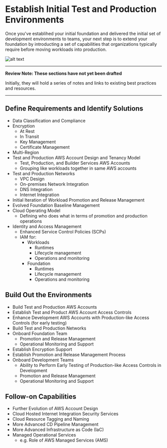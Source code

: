 # Establish Initial Test and Production Environments

Once you've establihed your initial foundation and delivered the initial set of development environments to teams, your next step is to extend your foundation by introducting a set of capabilities that organizations typically require before moving workloads into production.

![alt text](https://github.com/ckamps/aws-foundation-journey/raw/master/images/test-prod-single-region.png "Initial Test and Production Environments in Single AWS Region")

---
**Review Note: These sections have not yet been drafted**

Initially, they will hold a series of notes and links to existing best practices and resources.

---

## Define Requirements and Identify Solutions

* Data Classification and Compliance
* Encryption
  * At Rest
  * In Transit
  * Key Management 
  * Certificate Management
* Multi-Region
* Test and Production AWS Account Design and Tenancy Model
  * Test, Production, and Builder Services AWS Accounts
  * Grouping like workloads together in same AWS accounts
* Test and Production Networks
  * VPC Design
  * On-premises Network Integration
  * DNS Integration
  * Internet Integration
* Initial Iteration of Workload Promotion and Release Management
* Evolved Foundation Baseline Management
* Cloud Operating Model
  * Defining who does what in terms of promotion and production operations
* Identity and Access Management
  * Enhanced Service Control Policies (SCPs)
  * IAM for:
    * Workloads
      * Runtimes
      * Lifecycle management
      * Operations and monitoring
    * Foundation
      * Runtimes
      * Lifecycle management
      * Operations and monitoring

## Build Out the Environments

* Build Test and Production AWS Accounts
* Establish Test and Product AWS Account Access Controls
* Enhance Development AWS Accounts with Production-like Access Controls (for early testing)
* Build Test and Production Networks
* Onboard Foundation Team
  * Promotion and Release Management
  * Operational Monitoring and Support
* Establish Encryption Support
* Establish Promotion and Release Management Process
* Onboard Development Teams
  * Ability to Perform Early Testing of Production-like Access Controls in Development
  * Promotion and Release Management
  * Operational Monitoring and Support
  
## Follow-on Capabilities

* Further Evolution of AWS Account Design
* Cloud Hosted Internet Integration Security Services
* Cloud Resource Tagging and Naming
* More Advanced CD Pipeline Management
* More Advanced Infrastructure as Code (IaC)
* Managed Operational Services
  * e.g. Role of AWS Managed Services (AMS)
